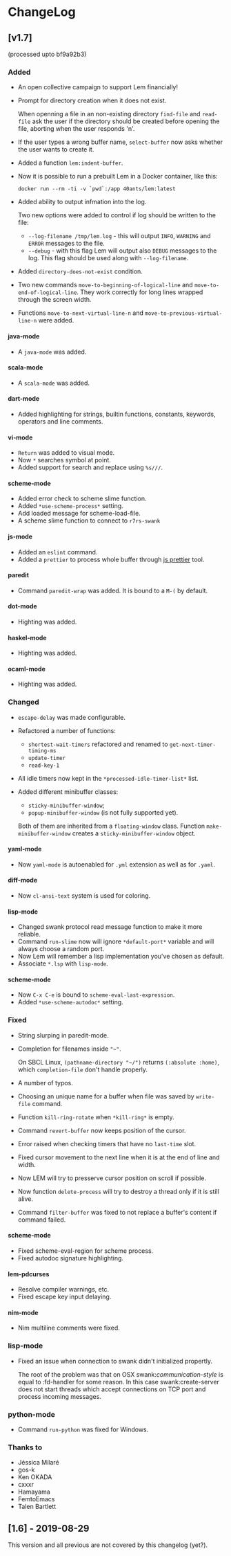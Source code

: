 # ChangeLog

## [v1.7]

(processed upto bf9a92b3)

### Added

* An open collective campaign to support Lem financially!
* Prompt for directory creation when it does not exist.

  When openning a file in an non-existing directory `find-file`
  and `read-file` ask the user if the directory should be
  created before opening the file, aborting when the user
  responds 'n'.
* If the user types a wrong buffer name, `select-buffer` now asks
  whether the user wants to create it.
* Added a function `lem:indent-buffer`.
* Now it is possible to run a prebuilt Lem in a Docker container, like this:

  ```
  docker run --rm -ti -v `pwd`:/app 40ants/lem:latest
  ```

* Added ability to output infmation into the log.

  Two new options were added to control if log should be written to the file:

  * `--log-filename /tmp/lem.log` - this will output `INFO`, `WARNING`
    and `ERROR` messages to the file.
  * `--debug` - with this flag Lem will output also `DEBUG` messages to the log.
    This flag should be used along with `--log-filename`.
* Added `directory-does-not-exist` condition.
* Two new commands `move-to-beginning-of-logical-line` and `move-to-end-of-logical-line`.
  They work correctly for long lines wrapped through the screen width.
* Functions `move-to-next-virtual-line-n` and `move-to-previous-virtual-line-n` were added.

#### java-mode

* A `java-mode` was added.
  
#### scala-mode

* A `scala-mode` was added.

#### dart-mode

* Added highlighting for strings, builtin functions, constants, keywords, operators and
  line comments.
  
#### vi-mode

* `Return` was added to visual mode.
* Now `*` searches symbol at point.
* Added support for search and replace using `%s///`.

#### scheme-mode

* Added error check to scheme slime function.
* Added `*use-scheme-process*` setting.
* Add loaded message for scheme-load-file.
* A scheme slime function to connect to `r7rs-swank`

#### js-mode

* Added an `eslint` command.
* Added a `prettier` to process whole buffer through [js prettier](https://prettier.io/) tool.

#### paredit

* Command `paredit-wrap` was added. It is bound to a `M-(` by default.

#### dot-mode

* Highting was added.

#### haskel-mode

* Highting was added.

#### ocaml-mode

* Highting was added.


### Changed

* `escape-delay` was made configurable.
* Refactored a number of functions:

  - `shortest-wait-timers` refactored and renamed to `get-next-timer-timing-ms`
  - `update-timer`
  - `read-key-1`

* All idle timers now kept in the `*processed-idle-timer-list*` list.
* Added different minibuffer classes:

  * `sticky-minibuffer-window`;
  * `popup-minibuffer-window` (is not fully supported yet).
  
  Both of them are inherited from a `floating-window` class.
  Function `make-minibuffer-window` creates a `sticky-minibuffer-window` object.

#### yaml-mode

* Now `yaml-mode` is autoenabled for `.yml` extension as well as for `.yaml`.

#### diff-mode

* Now `cl-ansi-text` system is used for coloring.
  
#### lisp-mode

* Changed swank protocol read message function to make it more reliable.
* Command `run-slime` now will ignore `*default-port*` variable and will
  always choose a random port.
* Now Lem will remember a lisp implementation you've chosen as default.
* Associate `*.lsp` with `lisp-mode`.

#### scheme-mode

* Now `C-x C-e` is bound to `scheme-eval-last-expression`.
* Added `*use-scheme-autodoc*` setting.

### Fixed

* String slurping in paredit-mode.
* Completion for filenames inside `"~"`.

  On SBCL Linux, `(pathname-directory "~/")` returns `(:absolute :home)`,
  which `completion-file` don't handle properly.
* A number of typos.
* Choosing an unique name for a buffer when file was saved by `write-file` command.
* Function `kill-ring-rotate` when `*kill-ring*` is empty.
* Command `revert-buffer` now keeps position of the cursor.
* Error raised when checking timers that have no ``last-time`` slot.
* Fixed cursor movement to the next line when it is at the end of line and width.
* Now LEM will try to presserve cursor position on scroll if possible.
* Now function `delete-process` will try to destroy a thread only if it is still alive.
* Command `filter-buffer` was fixed to not replace a buffer's content if command failed.

#### scheme-mode

* Fixed scheme-eval-region for scheme process.
* Fixed autodoc signature highlighting.

#### lem-pdcurses

* Resolve compiler warnings, etc.
* Fixed escape key input delaying.

#### nim-mode

* Nim multiline comments were fixed.

### lisp-mode

* Fixed an issue when connection to swank didn't initialized propertly.

  The root of the problem was that on OSX swank:*communication-style* is equal to :fd-handler
  for some reason. In this case swank:create-server does not start threads which
  accept connections on TCP port and process incoming messages.
  
### python-mode

* Command `run-python` was fixed for Windows.

  
### Thanks to

* Jéssica Milaré
* gos-k
* Ken OKADA
* cxxxr
* Hamayama
* FemtoEmacs
* Talen Bartlett

## [1.6] - 2019-08-29

This version and all previous are not covered by this changelog (yet?).
